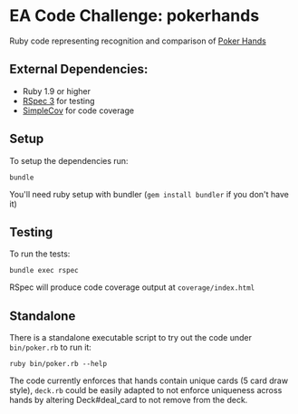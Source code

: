 # EA Code Challenge: pokerhands

Ruby code representing recognition and comparison of [Poker Hands](http://en.wikipedia.org/wiki/List_of_poker_hands)

## External Dependencies:

* Ruby 1.9 or higher
* [RSpec 3](http://rspec.info/) for testing
* [SimpleCov](https://github.com/colszowka/simplecov) for code coverage

## Setup

To setup the dependencies run:

`bundle`

You'll need ruby setup with bundler (`gem install bundler` if you don't have it)

## Testing

To run the tests:

`bundle exec rspec`

RSpec will produce code coverage output at `coverage/index.html`

## Standalone

There is a standalone executable script to try out the code under `bin/poker.rb` to run it:

`ruby bin/poker.rb --help`

The code currently enforces that hands contain unique cards (5 card draw style), `deck.rb` could be easily adapted to not enforce uniqueness across hands by altering Deck#deal_card to not remove from the deck.

